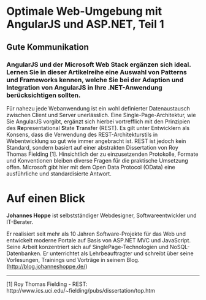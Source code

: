 # Optimale Web-Umgebung mit AngularJS und ASP.NET, Teil 1
## Gute Kommunikation

### AngularJS und der Microsoft Web Stack ergänzen sich ideal. Lernen Sie in dieser Artikelreihe eine Auswahl von Patterns und Frameworks kennen, welche Sie bei der Adaption und Integration von AngularJS in Ihre .NET-Anwendung berücksichtigen sollten. 

Für nahezu jede Webanwendung ist ein wohl definierter Datenaustausch zwischen Client und Server unerlässlich. Eine Single-Page-Architektur, wie Sie AngularJS vorgibt, ergänzt sich hierbei vortrefflich mit den Prinzipien des **Re**presentational **S**tate **T**ransfer (REST). Es gilt unter Entwicklern als Konsens, dass die Verwendung des REST-Architekturstils in Webentwicklung so gut wie immer angebracht ist. REST ist jedoch kein Standard, sondern basiert auf einer abstrakten Dissertation von Roy Thomas Fielding [1]. Hinsichtlich der zu einzusetzenden Protokolle, Formate und Konventionen bleiben diverse Fragen für die praktische Umsetzung offen. Microsoft gibt hier mit dem Open Data Protocol (OData) eine ausführliche und standardisierte Antwort.



 

 

# Auf einen Blick

**Johannes Hoppe** ist selbstständiger Webdesigner, Softwareentwickler und IT-Berater.

Er realisiert seit mehr als 10 Jahren Software-Projekte für das Web und entwickelt moderne Portale auf Basis von ASP.NET MVC und JavaScript. Seine Arbeit konzentriert sich auf SinglePage-Technologien und NoSQL-Datenbanken. Er unterrichtet als Lehrbeauftragter und schreibt über seine Vorlesungen, Trainings und Vorträge in seinem Blog. (http://blog.johanneshoppe.de/)


<hr>
[1] Roy Thomas Fielding - REST: http://www.ics.uci.edu/~fielding/pubs/dissertation/top.htm
